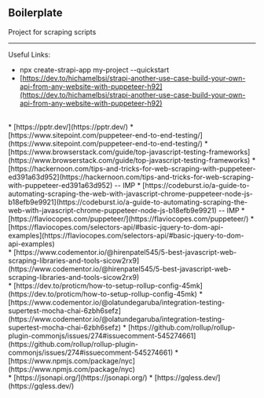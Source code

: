 ## Boilerplate

Project for scraping scripts

- - -

Useful Links:

* npx create-strapi-app my-project --quickstart
* [https://dev.to/hichamelbsi/strapi-another-use-case-build-your-own-api-from-any-website-with-puppeteer-h92](https://dev.to/hichamelbsi/strapi-another-use-case-build-your-own-api-from-any-website-with-puppeteer-h92)

<br>
* [https://pptr.dev/](https://pptr.dev/)
* [https://www.sitepoint.com/puppeteer-end-to-end-testing/](https://www.sitepoint.com/puppeteer-end-to-end-testing/)
* [https://www.browserstack.com/guide/top-javascript-testing-frameworks](https://www.browserstack.com/guide/top-javascript-testing-frameworks)
* [https://hackernoon.com/tips-and-tricks-for-web-scraping-with-puppeteer-ed391a63d952](https://hackernoon.com/tips-and-tricks-for-web-scraping-with-puppeteer-ed391a63d952) -- IMP
* [https://codeburst.io/a-guide-to-automating-scraping-the-web-with-javascript-chrome-puppeteer-node-js-b18efb9e9921](https://codeburst.io/a-guide-to-automating-scraping-the-web-with-javascript-chrome-puppeteer-node-js-b18efb9e9921) -- IMP
* [https://flaviocopes.com/puppeteer/](https://flaviocopes.com/puppeteer/)
* [https://flaviocopes.com/selectors-api/#basic-jquery-to-dom-api-examples](https://flaviocopes.com/selectors-api/#basic-jquery-to-dom-api-examples)

<br>
* [https://www.codementor.io/@hirenpatel545/5-best-javascript-web-scraping-libraries-and-tools-sicow2rx9](https://www.codementor.io/@hirenpatel545/5-best-javascript-web-scraping-libraries-and-tools-sicow2rx9)

<br>
* [https://dev.to/proticm/how-to-setup-rollup-config-45mk](https://dev.to/proticm/how-to-setup-rollup-config-45mk)
* [https://www.codementor.io/@olatundegaruba/integration-testing-supertest-mocha-chai-6zbh6sefz](https://www.codementor.io/@olatundegaruba/integration-testing-supertest-mocha-chai-6zbh6sefz)
* [https://github.com/rollup/rollup-plugin-commonjs/issues/274#issuecomment-545274661](https://github.com/rollup/rollup-plugin-commonjs/issues/274#issuecomment-545274661)
* [https://www.npmjs.com/package/nyc](https://www.npmjs.com/package/nyc)

<br>
* [https://jsonapi.org/](https://jsonapi.org/)
* [https://gqless.dev/](https://gqless.dev/)
